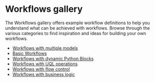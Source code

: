 # Workflows gallery

The Workflows gallery offers example workflow definitions to help you understand what can be achieved with workflows. 
Browse through the various categories to find inspiration and ideas for building your own workflows.

<ul id="workflows-gallery">
	<li><a href="/workflows/gallery/workflows_with_multiple_models">Workflows with multiple models</a></li>
	<li><a href="/workflows/gallery/basic_workflows">Basic Workflows</a></li>
	<li><a href="/workflows/gallery/workflows_with_dynamic_python_blocks">Workflows with dynamic Python Blocks</a></li>
	<li><a href="/workflows/gallery/workflows_with_uql_operations">Workflows with UQL operations</a></li>
	<li><a href="/workflows/gallery/workflows_with_flow_control">Workflows with flow control</a></li>
	<li><a href="/workflows/gallery/workflows_with_business_logic">Workflows with business logic</a></li>
</ul>